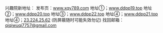 
兴趣院新地址：
发布页：www.xqy789.com
地址①；www.ddpp19.top
地址②；www.ddpp20.top
地址③；www.ddpp22.top
地址④；www.ddpp21.top
地址④；[23.224.25.62](https://23.224.25.62/) (防屏蔽随时可能失效勿记)
找回邮箱：qiqiwuqi7757@gmail.com

